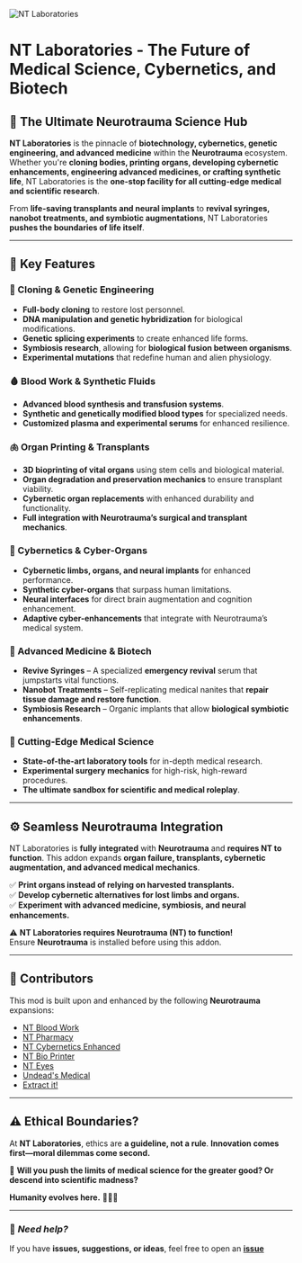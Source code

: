 ![NT Laboratories](https://github.com/user-attachments/assets/03fd1361-9f72-4bab-aa1a-4bfe915af5ff)

# **NT Laboratories - The Future of Medical Science, Cybernetics, and Biotech**  

## **🧪 The Ultimate Neurotrauma Science Hub**  

**NT Laboratories** is the pinnacle of **biotechnology, cybernetics, genetic engineering, and advanced medicine** within the **Neurotrauma** ecosystem. Whether you're **cloning bodies, printing organs, developing cybernetic enhancements, engineering advanced medicines, or crafting synthetic life**, NT Laboratories is the **one-stop facility for all cutting-edge medical and scientific research**.  

From **life-saving transplants and neural implants** to **revival syringes, nanobot treatments, and symbiotic augmentations**, NT Laboratories **pushes the boundaries of life itself**.  

---

## **🔬 Key Features**  

### **🧬 Cloning & Genetic Engineering**
- **Full-body cloning** to restore lost personnel.  
- **DNA manipulation and genetic hybridization** for biological modifications.  
- **Genetic splicing experiments** to create enhanced life forms.  
- **Symbiosis research**, allowing for **biological fusion between organisms**.  
- **Experimental mutations** that redefine human and alien physiology.  

### **🩸 Blood Work & Synthetic Fluids**
- **Advanced blood synthesis and transfusion systems**.  
- **Synthetic and genetically modified blood types** for specialized needs.  
- **Customized plasma and experimental serums** for enhanced resilience.  

### **🫁 Organ Printing & Transplants**
- **3D bioprinting of vital organs** using stem cells and biological material.  
- **Organ degradation and preservation mechanics** to ensure transplant viability.  
- **Cybernetic organ replacements** with enhanced durability and functionality.  
- **Full integration with Neurotrauma’s surgical and transplant mechanics**.  

### **🤖 Cybernetics & Cyber-Organs**
- **Cybernetic limbs, organs, and neural implants** for enhanced performance.  
- **Synthetic cyber-organs** that surpass human limitations.  
- **Neural interfaces** for direct brain augmentation and cognition enhancement.  
- **Adaptive cyber-enhancements** that integrate with Neurotrauma’s medical system.  

### **💉 Advanced Medicine & Biotech**
- **Revive Syringes** – A specialized **emergency revival** serum that jumpstarts vital functions.  
- **Nanobot Treatments** – Self-replicating medical nanites that **repair tissue damage and restore function**.  
- **Symbiosis Research** – Organic implants that allow **biological symbiotic enhancements**.  

### **🏥 Cutting-Edge Medical Science**
- **State-of-the-art laboratory tools** for in-depth medical research.  
- **Experimental surgery mechanics** for high-risk, high-reward procedures.  
- **The ultimate sandbox for scientific and medical roleplay**.  

---

## **⚙️ Seamless Neurotrauma Integration**  

NT Laboratories is **fully integrated** with **Neurotrauma** and **requires NT to function**. This addon expands **organ failure, transplants, cybernetic augmentation, and advanced medical mechanics**.  

✅ **Print organs instead of relying on harvested transplants.**  
✅ **Develop cybernetic alternatives for lost limbs and organs.**  
✅ **Experiment with advanced medicine, symbiosis, and neural enhancements.**  

⚠️ **NT Laboratories requires Neurotrauma (NT) to function!**  
Ensure **Neurotrauma** is installed before using this addon.  

---

## **🔗 Contributors**  

This mod is built upon and enhanced by the following **Neurotrauma** expansions:  

- [NT Blood Work](https://steamcommunity.com/workshop/filedetails/?id=2976434626)  
- [NT Pharmacy](https://steamcommunity.com/sharedfiles/filedetails/?id=3247838390)  
- [NT Cybernetics Enhanced](https://steamcommunity.com/sharedfiles/filedetails/?id=3324062208)  
- [NT Bio Printer](https://steamcommunity.com/sharedfiles/filedetails/?id=3429100373)  
- [NT Eyes](https://steamcommunity.com/sharedfiles/filedetails/?id=3294574390)  
- [Undead's Medical](https://steamcommunity.com/sharedfiles/filedetails/?id=3275278739)  
- [Extract it!](https://steamcommunity.com/sharedfiles/filedetails/?id=2936086408)  

---

## **⚠️ Ethical Boundaries?**  

At **NT Laboratories**, ethics are **a guideline, not a rule**. **Innovation comes first—moral dilemmas come second.**  

🔬 **Will you push the limits of medical science for the greater good? Or descend into scientific madness?**  

**Humanity evolves here.** 🧬🔬🤖  

---

### 🔧 *Need help?*  
If you have **issues, suggestions, or ideas**, feel free to open an **[issue](https://github.com/Inmortuae/NT-Laboratories/issues)** 

